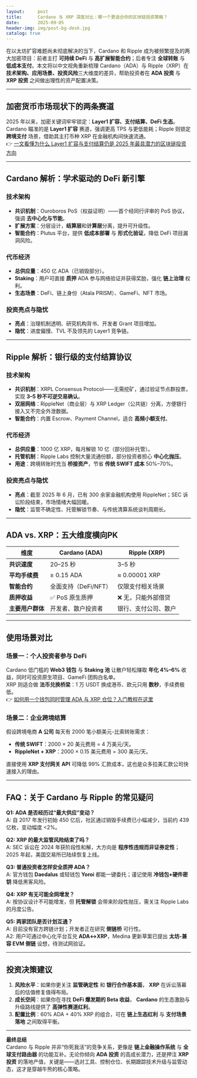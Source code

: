 ```yaml
---
layout:     post
title:      Cardano 与 XRP 深度对比：哪一个更适合你的区块链投资策略？
date:       2025-09-05
header-img: img/post-bg-desk.jpg
catalog: true
---
```


在以太坊扩容难题尚未彻底解决的当下，Cardano 和 Ripple 成为被频繁提及的两大加密项目：前者主打 **可持续 DeFi** 与 **高扩展智能合约**；后者专注 **全球转账** 与 **低成本支付**。本文将以中文视角重新梳理 Cardano（ADA）与 Ripple（XRP）在**技术架构、应用场景、投资风险**三大维度的差异，帮助投资者在 **ADA 投资** 与 **XRP 投资** 之间做出理性的资产配置决策。

---

## 加密货币市场现状下的两条赛道

2025 年以来，加密关键词牢牢锁定：**Layer1 扩容、支付结算、DeFi 生态**。Cardano 瞄准的是 **Layer1 扩容** 赛道，强调更高 TPS 与更低能耗；Ripple 则锁定 **跨境支付** 场景，借助其主打币种 XRP 在金融机构间快速流通。  
👉 [一文看懂为什么 Layer1 扩容与支付结算仍是 2025 年最具潜力的区块链投资方向](https://okxdog.com/)

---

## Cardano 解析：学术驱动的 DeFi 新引擎

### 技术架构
- **共识机制**：Ouroboros PoS（权益证明）——首个经同行评审的 PoS 协议，强调 **去中心化与节能**。  
- **扩展方案**：分层设计，**结算层**和**计算层**分离，提升可升级性。  
- **智能合约**：Plutus 平台，提供 **低成本部署** 与 **形式化验证**，降低 DeFi 项目漏洞风险。

### 代币经济
- **总供应量**：450 亿 ADA（已销毁部分）。  
- **Staking**：用户可直接 **质押** ADA 参与网络验证并获得奖励，强化 **链上治理** 权利。  
- **生态场景**：DeFi、链上身份（Atala PRISM）、GameFi、NFT 市场。

### 投资亮点与隐忧
- **亮点**：治理机制透明、研究机构背书、开发者 Grant 项目增加。  
- **隐忧**：进度偏慢、TVL 不及领先的 Layer1 竞争链。

---

## Ripple 解析：银行级的支付结算协议

### 技术架构
- **共识机制**：XRPL Consensus Protocol——无需挖矿，通过验证节点群投票，实现 **3–5 秒不可逆交易确认**。  
- **双层网络**：RippleNet（商业层）与 XRP Ledger（公共链）分离，方便银行接入又不完全外泄数据。  
- **智能合约**：内置 Escrow、Payment Channel，适合 **高频小额支付**。

### 代币经济
- **总供应量**：1000 亿 XRP，每月解锁 10 亿（部分回补托管）。  
- **托管机制**：Ripple Labs 控制大量流通份额，部分投资者担心 **中心化抛压**。  
- **用途**：跨境转账时充当 **桥接资产**，节省 **传统 SWIFT 成本** 50%–70%。

### 投资亮点与隐忧
- **亮点**：截至 2025 年 6 月，已有 300 余家金融机构使用 RippleNet；SEC 诉讼阶段结束，市场情绪大幅回暖。  
- **隐忧**：监管不确定性、托管解锁节奏、与传统清算系统谈判周期长。

---

## ADA vs. XRP：五大维度横向PK

| 维度 | Cardano (ADA) | Ripple (XRP) |
|---|---|---|
| **共识速度** | 20–25 秒 | 3–5 秒 |
| **平均手续费** | ≥ 0.15 ADA | ≈ 0.00001 XRP |
| **智能合约** | 全面支持（DeFi/NFT） | 仅限支付相关场景 |
| **质押收益** | ✅ PoS 原生质押 | ❌ 无，只能外部借贷 |
| **主要用户群体** | 开发者、散户投资者 | 银行、支付公司、散户 |

---

## 使用场景对比

### 场景一：个人投资者参与 DeFi  
Cardano 低门槛的 **Web3 钱包** 与 **Staking 池** 让散户轻松赚取 **年化 4%–6%** 收益，同时可投资原生项目、GameFi 团购白名单。  
XRP 则适合做 **法币兑换桥梁**：1 万 USDT 换成港币、欧元只用 **数秒**，手续费极低。  
👉 [如何用一个钱包同时管理 ADA 与 XRP 仓位？入门教程在这里](https://okxdog.com/)

### 场景二：企业跨境结算  
假设跨境电商 **A 公司** 每天有 2000 笔小额美元-比索转账需求：  
- **传统 SWIFT**：2000 × 20 美元费用 = 4 万美元/天。  
- **RippleNet + XRP**：2000 × 0.15 美元费用 = 300 美元/天。  

直接使用 **XRP 支付网关 API** 可降低 99% 汇款成本，这也是众多拉美汇款公司快速接入的理由。

---

## FAQ：关于 Cardano 与 Ripple 的常见疑问

**Q1: ADA 是否经历过“最大供应”变动？**  
A: 自 2017 年发行初始 450 亿后，社区通过销毁手续费已小幅减少，当前约 439 亿枚，变动幅度 <2%。

**Q2: XRP 的最大监管风险结束了吗？**  
A: SEC 诉讼在 2024 年获阶段性和解，大方向是 **程序性违规而非证券定性**；2025 年起，美国交易所已陆续恢复上线。

**Q3: 普通投资者怎样安全质押 ADA？**  
A: 官方钱包 **Daedalus** 或轻钱包 **Yoroi** 都能一键委托；谨记使用 **冷钱包+硬件密钥** 降低黑客风险。

**Q4: XRP 有无可能全网增发？**  
A: 按协议设计不可能增发，但 **托管解锁** 会带来阶段性抛压，需关注 Ripple Labs 的月度公告。

**Q5: 两家团队是否计划互通？**  
A: 目前没有官方跨链计划；开发者正在研究 **侧链桥** 可行性。  
A2: 用户可通过中心化平台互兑 **ADA↔XRP**，Medina 更新草案已提出 **太坊-兼容 EVM 侧链** 设想，待测试网验证。

---

## 投资决策建议

1. **风险水平**：如果你更关注 **监管确定性** 和 **银行合作基本面**， **XRP** 在诉讼落幕后的估值修复值得布局。  
2. **成长空间**：如果你在寻找 **DeFi 爆发期的 Beta 收益**， **Cardano** 的生态激励与升级路线提供了 **高弹性赛道红利**。  
3. **配置比例**：60% ADA + 40% XRP 的组合，可在 **链上生态红利** 与 **支付场景落地** 之间取得平衡。

---

**最终总结**  
Cardano 与 Ripple 并非“你死我活”的竞争关系，更像是 **链上金融操作系统** 与 **全球支付路由器** 的功能互补。无论你倾向 **ADA 投资** 的高成长潜力，还是押注 **XRP 投资** 的落地产值，关键是——选对工具、控制仓位、长期跟踪技术升级与监管动态，这才是穿越牛熊的核心策略。